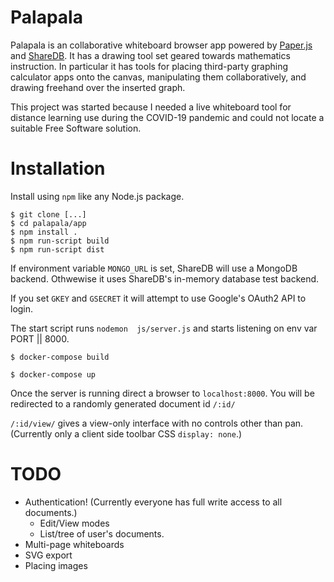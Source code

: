 # Palapala

Palapala is an collaborative whiteboard browser app powered by [Paper.js](https://paperjs.org) and [ShareDB](https://github.com/share/sharedb).
It has a drawing tool set geared towards mathematics instruction.
In particular it has tools for placing third-party graphing calculator apps onto the canvas, manipulating them collaboratively, and drawing freehand over the inserted graph.

This project was started because I needed a live whiteboard tool for distance learning use during the COVID-19 pandemic and could not locate a suitable Free Software solution.

# Installation

Install using `npm` like any Node.js package.
```
$ git clone [...]
$ cd palapala/app
$ npm install .
$ npm run-script build
$ npm run-script dist
```


If environment variable `MONGO_URL` is set, ShareDB will use a MongoDB backend. Othwewise it uses ShareDB's in-memory database test backend.

If you set `GKEY` and `GSECRET` it will attempt to use Google's OAuth2 API to login.

The start script runs `nodemon  js/server.js` and starts listening on env var PORT || 8000.


```
$ docker-compose build
```

```
$ docker-compose up
```

Once the server is running direct a browser to `localhost:8000`. You will be redirected to a randomly generated document id `/:id/`

`/:id/view/` gives a view-only interface with no controls other than pan. (Currently only a client side toolbar CSS `display: none`.)

# TODO

- Authentication! (Currently everyone has full write access to all documents.)
    + Edit/View modes
    + List/tree of user's documents.
- Multi-page whiteboards
- SVG export
- Placing images
